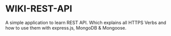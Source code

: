 # WIKI-REST-API

A simple application to learn REST API. Which explains all HTTPS Verbs and how to use them with express.js, MongoDB & Mongoose.
